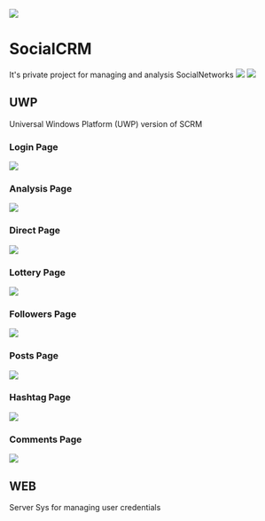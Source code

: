 ![](https://github.com/ashalogic/SocialCRM/blob/master/docs/img/header2.png)

# SocialCRM
It's private project for managing and analysis SocialNetworks
![](https://github.com/ashalogic/SocialCRM/blob/master/docs/img/img1.jpg)
![](https://github.com/ashalogic/SocialCRM/blob/master/docs/img/img2.jpg)

## UWP
Universal Windows Platform (UWP) version of SCRM 

### Login Page
![](https://github.com/ashalogic/SocialCRM/blob/master/docs/img/scrm.WebP)
### Analysis Page
![](https://github.com/ashalogic/SocialCRM/blob/master/docs/img/analysis.WebP)
### Direct Page
![](https://github.com/ashalogic/SocialCRM/blob/master/docs/img/chat.WebP)
### Lottery Page
![](https://github.com/ashalogic/SocialCRM/blob/master/docs/img/lottery.WebP)
### Followers Page
![](https://github.com/ashalogic/SocialCRM/blob/master/docs/img/followers.WebP)
### Posts Page
![](https://github.com/ashalogic/SocialCRM/blob/master/docs/img/posts.WebP)
### Hashtag Page
![](https://github.com/ashalogic/SocialCRM/blob/master/docs/img/hashtag.WebP)
### Comments Page
![](https://github.com/ashalogic/SocialCRM/blob/master/docs/img/comments.WebP)

## WEB
Server Sys for managing user credentials 
